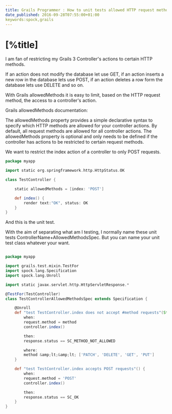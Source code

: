 ```yaml
---
title: Grails Programmer : How to unit tests allowed HTTP request methods in a Grails 3 Controller's action?
date_published: 2016-09-28T07:55:00+01:00
keywords:spock,grails
---
```


# [%title]

I am fan of restricting my Grails 3 Controller's actions to certain HTTP methods.

If an action does not modify the database let use GET, if an action inserts a new row in the database lets use POST, if an action deletes a row form the database lets use DELETE and so on.

With Grails allowedMethods it is easy to limit, based on the HTTP request method, the access to a controller's action.

Grails allowedMethods documentation:

The allowedMethods property provides a simple declarative syntax to specify which HTTP methods are allowed for your controller actions. By default, all request methods are allowed for all controller actions. The allowedMethods property is optional and only needs to be defined if the controller has actions to be restricted to certain request methods.

We want to restrict the index action of a controller to only POST requests.

```groovy
package myapp

import static org.springframework.http.HttpStatus.OK

class TestController {

    static allowedMethods = [index: 'POST']

    def index() {
        render text:"OK", status: OK
    }
}
```

And this is the unit test.

With the aim of separating what am I testing, I normally name these unit tests ControllerName+AllowedMethodsSpec. But you can name your unit test class whatever your want.

```groovy

package myapp

import grails.test.mixin.TestFor
import spock.lang.Specification
import spock.lang.Unroll

import static javax.servlet.http.HttpServletResponse.*

@TestFor(TestController)
class TestControllerAllowedMethodsSpec extends Specification {

    @Unroll
    def "test TestController.index does not accept #method requests"(String method) {
        when:
        request.method = method
        controller.index()

        then:
        response.status == SC_METHOD_NOT_ALLOWED

        where:
        method &amp;lt;&amp;lt; ['PATCH', 'DELETE', 'GET', 'PUT']
    }

    def "test TestController.index accepts POST requests"() {
        when:
        request.method = 'POST'
        controller.index()

        then:
        response.status == SC_OK
    }
}
```
